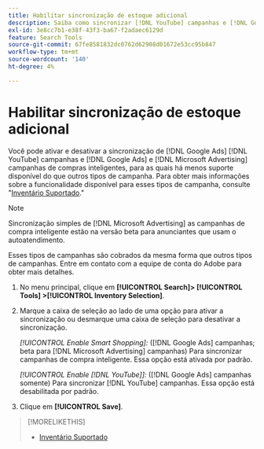 ```yaml
---
title: Habilitar sincronização de estoque adicional
description: Saiba como sincronizar [!DNL YouTube] campanhas e [!DNL Google Ads] e [!DNL Microsoft Advertising] campanhas de compras inteligentes.
exl-id: 3e8cc7b1-e38f-43f3-ba67-f2adaec6129d
feature: Search Tools
source-git-commit: 67fe8581832dc0762d62908d01672e53cc95b847
workflow-type: tm+mt
source-wordcount: '140'
ht-degree: 4%

---
```


# Habilitar sincronização de estoque adicional

Você pode ativar e desativar a sincronização de [!DNL Google Ads] [!DNL YouTube] campanhas e [!DNL Google Ads] e [!DNL Microsoft Advertising] campanhas de compras inteligentes, para as quais há menos suporte disponível do que outros tipos de campanha. Para obter mais informações sobre a funcionalidade disponível para esses tipos de campanha, consulte &quot;[Inventário Suportado](/help/search-social-commerce/introduction/supported-inventory.md).&quot;

>[!NOTE]
>
>Sincronização simples de [!DNL Microsoft Advertising] as campanhas de compra inteligente estão na versão beta para anunciantes que usam o autoatendimento.

Esses tipos de campanhas são cobrados da mesma forma que outros tipos de campanhas. Entre em contato com a equipe de conta do Adobe para obter mais detalhes.

1. No menu principal, clique em **[!UICONTROL Search]> [!UICONTROL Tools] >[!UICONTROL Inventory Selection]**.

1. Marque a caixa de seleção ao lado de uma opção para ativar a sincronização ou desmarque uma caixa de seleção para desativar a sincronização.

   *[!UICONTROL Enable Smart Shopping]:* ([!DNL Google Ads] campanhas; beta para [!DNL Microsoft Advertising] campanhas) Para sincronizar campanhas de compra inteligente. Essa opção está ativada por padrão.

   *[!UICONTROL Enable [!DNL YouTube]]:* ([!DNL Google Ads] campanhas somente) Para sincronizar [!DNL YouTube] campanhas. Essa opção está desabilitada por padrão.

1. Clique em **[!UICONTROL Save]**.

>[!MORELIKETHIS]
>
>* [Inventário Suportado](/help/search-social-commerce/introduction/supported-inventory.md)
